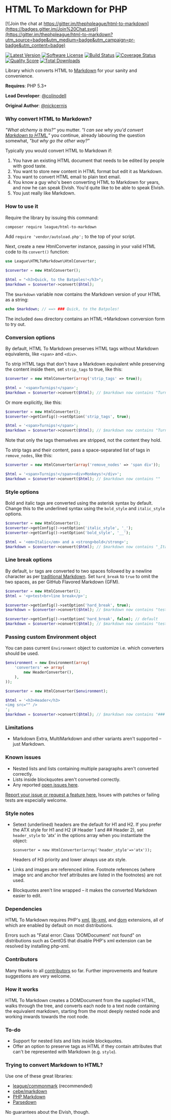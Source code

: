 HTML To Markdown for PHP
========================

[![Join the chat at https://gitter.im/thephpleague/html-to-markdown](https://badges.gitter.im/Join%20Chat.svg)](https://gitter.im/thephpleague/html-to-markdown?utm_source=badge&utm_medium=badge&utm_campaign=pr-badge&utm_content=badge)

[![Latest Version](https://img.shields.io/packagist/v/league/html-to-markdown.svg?style=flat-square)](https://packagist.org/packages/league/html-to-markdown)
[![Software License](http://img.shields.io/badge/license-MIT-brightgreen.svg?style=flat-square)](LICENSE)
[![Build Status](https://img.shields.io/travis/thephpleague/html-to-markdown/master.svg?style=flat-square)](https://travis-ci.org/thephpleague/html-to-markdown)
[![Coverage Status](https://img.shields.io/scrutinizer/coverage/g/thephpleague/html-to-markdown.svg?style=flat-square)](https://scrutinizer-ci.com/g/thephpleague/html-to-markdown/code-structure)
[![Quality Score](https://img.shields.io/scrutinizer/g/thephpleague/html-to-markdown.svg?style=flat-square)](https://scrutinizer-ci.com/g/thephpleague/html-to-markdown)
[![Total Downloads](https://img.shields.io/packagist/dt/league/html-to-markdown.svg?style=flat-square)](https://packagist.org/packages/league/html-to-markdown)

Library which converts HTML to [Markdown](http://daringfireball.net/projects/markdown/) for your sanity and convenience.


**Requires**: PHP 5.3+

**Lead Developer**: [@colinodell](http://twitter.com/colinodell)

**Original Author**: [@nickcernis](http://twitter.com/nickcernis)


### Why convert HTML to Markdown?

*"What alchemy is this?"* you mutter. *"I can see why you'd convert [Markdown to HTML](https://github.com/thephpleague/commonmark),"* you continue, already labouring the question somewhat, *"but why go the other way?"*

Typically you would convert HTML to Markdown if:

1. You have an existing HTML document that needs to be edited by people with good taste.
2. You want to store new content in HTML format but edit it as Markdown.
3. You want to convert HTML email to plain text email. 
4. You know a guy who's been converting HTML to Markdown for years, and now he can speak Elvish. You'd quite like to be able to speak Elvish.
5. You just really like Markdown.

### How to use it

Require the library by issuing this command:

```bash
composer require league/html-to-markdown
```

Add `require 'vendor/autoload.php';` to the top of your script.

Next, create a new HtmlConverter instance, passing in your valid HTML code to its `convert()` function:

```php
use League\HTMLToMarkdown\HtmlConverter;

$converter = new HtmlConverter();

$html = "<h3>Quick, to the Batpoles!</h3>";
$markdown = $converter->convert($html);
```

The `$markdown` variable now contains the Markdown version of your HTML as a string:

```php
echo $markdown; // ==> ### Quick, to the Batpoles!
```

The included `demo` directory contains an HTML->Markdown conversion form to try out.

### Conversion options

By default, HTML To Markdown preserves HTML tags without Markdown equivalents, like `<span>` and `<div>`.

To strip HTML tags that don't have a Markdown equivalent while preserving the content inside them, set `strip_tags` to true, like this:

```php
$converter = new HtmlConverter(array('strip_tags' => true));

$html = '<span>Turnips!</span>';
$markdown = $converter->convert($html); // $markdown now contains "Turnips!"
```

Or more explicitly, like this:

```php
$converter = new HtmlConverter();
$converter->getConfig()->setOption('strip_tags', true);

$html = '<span>Turnips!</span>';
$markdown = $converter->convert($html); // $markdown now contains "Turnips!"
```

Note that only the tags themselves are stripped, not the content they hold.

To strip tags and their content, pass a space-separated list of tags in `remove_nodes`, like this:

```php
$converter = new HtmlConverter(array('remove_nodes' => 'span div'));

$html = '<span>Turnips!</span><div>Monkeys!</div>';
$markdown = $converter->convert($html); // $markdown now contains ""
```

### Style options

Bold and italic tags are converted using the asterisk syntax by default. Change this to the underlined syntax using the `bold_style` and `italic_style` options.

```php
$converter = new HtmlConverter();
$converter->getConfig()->setOption('italic_style', '_');
$converter->getConfig()->setOption('bold_style', '__');

$html = '<em>Italic</em> and a <strong>bold</strong>';
$markdown = $converter->convert($html); // $markdown now contains "_Italic_ and a __bold__"
```

### Line break options

By default, `br` tags are converted to two spaces followed by a newline character as per [traditional Markdown](https://daringfireball.net/projects/markdown/syntax#p). Set `hard_break` to `true` to omit the two spaces, as per GitHub Flavored Markdown (GFM).

```php
$converter = new HtmlConverter();
$html = '<p>test<br>line break</p>';

$converter->getConfig()->setOption('hard_break', true);
$markdown = $converter->convert($html); // $markdown now contains "test\nline break"

$converter->getConfig()->setOption('hard_break', false); // default
$markdown = $converter->convert($html); // $markdown now contains "test  \nline break"
```

### Passing custom Environment object

You can pass current `Environment` object to customize i.e. which converters should be used.

```php
$environment = new Environment(array(
    'converters' => array(
        new HeaderConverter(),
    ),
));

$converter = new HtmlConverter($environment);

$html = '<h3>Header</h3>
<img src="" />
';
$markdown = $converter->convert($html); // $markdown now contains "### Header" and "<img src="" />"
```

### Limitations

- Markdown Extra, MultiMarkdown and other variants aren't supported – just Markdown.

### Known issues

- Nested lists and lists containing multiple paragraphs aren't converted correctly.
- Lists inside blockquotes aren't converted correctly.
- Any reported [open issues here](https://github.com/thephpleague/html-to-markdown/issues?state=open).

[Report your issue or request a feature here.](https://github.com/thephpleague/html-to-markdown/issues/new) Issues with patches or failing tests are especially welcome.

### Style notes

- Setext (underlined) headers are the default for H1 and H2. If you prefer the ATX style for H1 and H2 (# Header 1 and ## Header 2), set `header_style` to 'atx' in the options array when you instantiate the object:

    `$converter = new HtmlConverter(array('header_style'=>'atx'));`

     Headers of H3 priority and lower always use atx style.

- Links and images are referenced inline. Footnote references (where image src and anchor href attributes are listed in the footnotes) are not used. 
- Blockquotes aren't line wrapped – it makes the converted Markdown easier to edit.

### Dependencies

HTML To Markdown requires PHP's [xml](http://www.php.net/manual/en/xml.installation.php), [lib-xml](http://www.php.net/manual/en/libxml.installation.php), and [dom](http://www.php.net/manual/en/dom.installation.php) extensions, all of which are enabled by default on most distributions.

Errors such as "Fatal error: Class 'DOMDocument' not found" on distributions such as CentOS that disable PHP's xml extension can be resolved by installing php-xml.

### Contributors

Many thanks to all [contributors](https://github.com/thephpleague/html-to-markdown/graphs/contributors) so far. Further improvements and feature suggestions are very welcome.

### How it works

HTML To Markdown creates a DOMDocument from the supplied HTML, walks through the tree, and converts each node to a text node containing the equivalent markdown, starting from the most deeply nested node and working inwards towards the root node.

### To-do

- Support for nested lists and lists inside blockquotes.
- Offer an option to preserve tags as HTML if they contain attributes that can't be represented with Markdown (e.g. `style`).

### Trying to convert Markdown to HTML?

Use one of these great libraries:

 - [league/commonmark](https://github.com/thephpleague/commonmark) (recommended)
 - [cebe/markdown](https://github.com/cebe/markdown)
 - [PHP Markdown](https://michelf.ca/projects/php-markdown/)
 - [Parsedown](https://github.com/erusev/parsedown)

No guarantees about the Elvish, though.

